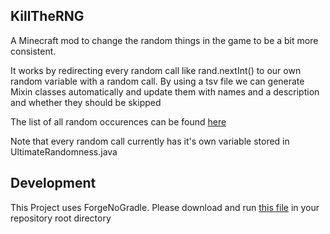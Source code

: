 
## KillTheRNG
A Minecraft mod to change the random things in the game to be a bit more consistent.  

It works by redirecting every random call like rand.nextInt() to our own random variable with a random call.
By using a tsv file we can generate Mixin classes automatically and update them with names and a description and whether they should be skipped

The list of all random occurences can be found [here](https://docs.google.com/spreadsheets/d/157dEK9Qw6Zkp4Cp33jLhsTjwERUXDSKC5KIBtRsf2l4/edit?usp=sharing)
  
Note that every random call currently has it's own variable stored in UltimateRandomness.java

## Development
This Project uses ForgeNoGradle. Please download and run [this file](https://mgnet.work/ForgeNoGradle-1.0.0.jar) in your repository root directory